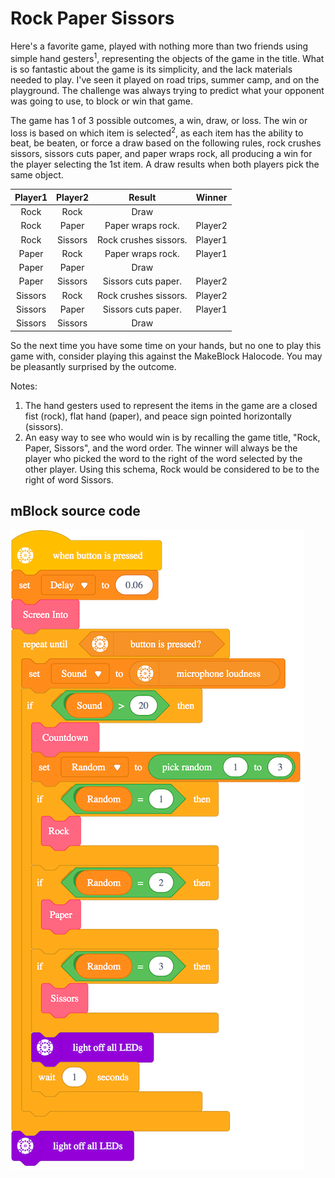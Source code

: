 # Rock Paper Sissors

Here's a favorite game, played with nothing more than two friends using simple hand gesters<sup>1</sup>, representing the objects of the game in the title. What is so fantastic about the game is its simplicity, and the lack materials needed to play. I've seen it played on road trips, summer camp, and on the playground. The challenge was always trying to predict what your opponent was going to use, to block or win that game.

The game has 1 of 3 possible outcomes, a win, draw, or loss. The win or loss is based on which item is selected<sup>2</sup>, as each item has the ability to beat, be beaten, or force a draw based on the following rules, rock crushes sissors, sissors cuts paper, and paper wraps rock, all producing a win for the player selecting the 1st item. A draw results when both players pick the same object. 

| Player1 | Player2 | Result                | Winner  |
| :-:     | :-:     | :-:                   | :-:     |
| Rock    | Rock    | Draw                  |         |
| Rock    | Paper   | Paper wraps rock.     | Player2 |
| Rock    | Sissors | Rock crushes sissors. | Player1 |
| Paper   | Rock    | Paper wraps rock.     | Player1 |
| Paper   | Paper   | Draw                  |         |
| Paper   | Sissors | Sissors cuts paper.   | Player2 |
| Sissors | Rock    | Rock crushes sissors. | Player2 |
| Sissors | Paper   | Sissors cuts paper.   | Player1 |
| Sissors | Sissors | Draw                  |         |

So the next time you have some time on your hands, but no one to play this game with, consider playing this against the MakeBlock Halocode. You may be pleasantly surprised by the outcome.

Notes:

1. The hand gesters used to represent the items in the game are a closed fist (rock), flat hand (paper), and peace sign pointed horizontally (sissors).
2. An easy way to see who would win is by recalling the game title, "Rock, Paper, Sissors", and the word order. The winner will always be the player who picked the word to the right of the word selected by the other player. Using this schema, Rock would be considered to be to the right of word Sissors.

## mBlock source code

![mBlock5-init](https://github.com/yeri63-halocode/Rock-Paper-Sissors/raw/main/mBlock5-init.png)
